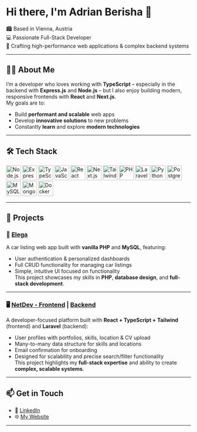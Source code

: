 # Hi there, I'm Adrian Berisha 👋

🏙️ Based in Vienna, Austria  
💻 Passionate Full-Stack Developer  
🚀 Crafting high-performance web applications & complex backend systems

---

## 👨‍💻 About Me

I’m a developer who loves working with **TypeScript** – especially in the backend with **Express.js** and **Node.js** – but I also enjoy building modern, responsive frontends with **React** and **Next.js**.  
My goals are to:

- Build **performant and scalable** web apps
- Develop **innovative solutions** to new problems
- Constantly **learn** and explore **modern technologies**

---

## 🛠️ Tech Stack

<p align="left">
  <!-- Languages & Backend -->
  <img src="https://skillicons.dev/icons?i=nodejs" height="40" alt="Node.js" />
  <img src="https://skillicons.dev/icons?i=express" height="40" alt="Express.js" />
  <img src="https://skillicons.dev/icons?i=ts" height="40" alt="TypeScript" />
  <img src="https://skillicons.dev/icons?i=js" height="40" alt="JavaScript" />
  
  <!-- Frontend -->
  <img src="https://skillicons.dev/icons?i=react" height="40" alt="React" />
  <img src="https://skillicons.dev/icons?i=nextjs" height="40" alt="Next.js" />
  <img src="https://skillicons.dev/icons?i=tailwind" height="40" alt="Tailwind CSS" />
  
  <!-- Other Languages & Frameworks -->
  <img src="https://skillicons.dev/icons?i=php" height="40" alt="PHP" />
  <img src="https://skillicons.dev/icons?i=laravel" height="40" alt="Laravel" />
  <img src="https://skillicons.dev/icons?i=python" height="40" alt="Python" />

  <!-- Databases -->
  <img src="https://skillicons.dev/icons?i=postgres" height="40" alt="PostgreSQL" />
  <img src="https://skillicons.dev/icons?i=mysql" height="40" alt="MySQL" />
  <img src="https://skillicons.dev/icons?i=mongodb" height="40" alt="MongoDB" />

  <!-- Tools -->
  <img src="https://skillicons.dev/icons?i=docker" height="40" alt="Docker" />
</p>

---

## 📌 Projects

### 🚗 [Elega](https://github.com/berisha-ad/elega)

A car listing web app built with **vanilla PHP** and **MySQL**, featuring:

- User authentication & personalized dashboards
- Full CRUD functionality for managing car listings
- Simple, intuitive UI focused on functionality  
  This project showcases my skills in **PHP**, **database design**, and **full-stack development**.

---

### 🖥️ [NetDev - Frontend](https://github.com/berisha-ad/netdev-react) | [Backend](https://github.com/berisha-ad/netdev-api)

A developer-focused platform built with **React + TypeScript + Tailwind** (frontend) and **Laravel** (backend):

- User profiles with portfolios, skills, location & CV upload
- Many-to-many data structure for skills and locations
- Email confirmation for onboarding
- Designed for scalability and precise search/filter functionality  
  This project highlights my **full-stack expertise** and ability to create **complex, scalable systems**.

---

## 📫 Get in Touch

- 💼 [LinkedIn](https://www.linkedin.com/in/adrian-berisha-b7a03425b/)
- 🌐 [My Website](https://www.adrianberisha.at/)

---
